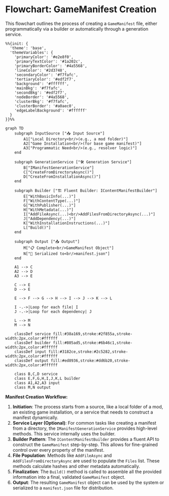 # Flowchart: GameManifest Creation

This flowchart outlines the process of creating a `GameManifest` file, either programmatically via a builder or automatically through a generation service.

```mermaid
%%{init: {
  'theme': 'base',
  'themeVariables': {
    'primaryColor': '#e2e8f0',
    'primaryTextColor': '#1a202c',
    'primaryBorderColor': '#4a5568',
    'lineColor': '#2d3748',
    'secondaryColor': '#f7fafc',
    'tertiaryColor': '#edf2f7',
    'background': '#ffffff',
    'mainBkg': '#f7fafc',
    'secondBkg': '#edf2f7',
    'nodeBorder': '#4a5568',
    'clusterBkg': '#f7fafc',
    'clusterBorder': '#a0aec0',
    'edgeLabelBackground': '#ffffff'
  }
}}%%

graph TD
    subgraph InputSource ["📥 Input Source"]
        A1["Local Directory<br/>(e.g., a mod folder)"]
        A2["Game Installation<br/>(for base game manifest)"]
        A3["Programmatic Need<br/>(e.g., resolver logic)"]
    end

    subgraph GenerationService ["🛠️ Generation Service"]
        B["IManifestGenerationService"]
        C["CreateFromDirectoryAsync()"]
        D["CreateFromInstallationAsync()"]
    end

    subgraph Builder ["🏗️ Fluent Builder: IContentManifestBuilder"]
        E["WithBasicInfo(...)"]
        F["WithContentType(...)"]
        G["WithPublisher(...)"]
        H["WithMetadata(...)"]
        I["AddFileAsync(...)<br/>AddFilesFromDirectoryAsync(...)"]
        J["AddDependency(...)"]
        K["WithInstallationInstructions(...)"]
        L["Build()"]
    end

    subgraph Output ["📤 Output"]
        M["📋 Complete<br/>GameManifest Object"]
        N["💾 Serialized to<br/>manifest.json"]
    end

    A1 --> C
    A2 --> D
    A3 --> E
    
    C --> E
    D --> E

    E --> F --> G --> H --> I --> J --> K --> L

    I -.->|Loop for each file| I
    J -.->|Loop for each dependency| J

    L --> M
    M --> N

    classDef service fill:#38a169,stroke:#2f855a,stroke-width:2px,color:#ffffff
    classDef builder fill:#805ad5,stroke:#6b46c1,stroke-width:2px,color:#ffffff
    classDef input fill:#3182ce,stroke:#2c5282,stroke-width:2px,color:#ffffff
    classDef output fill:#ed8936,stroke:#dd6b20,stroke-width:2px,color:#ffffff

    class B,C,D service
    class E,F,G,H,I,J,K,L builder
    class A1,A2,A3 input
    class M,N output
```

**Manifest Creation Workflow:**

1.  **Initiation**: The process starts from a source, like a local folder of a mod, an existing game installation, or a service that needs to construct a manifest dynamically.
2.  **Service Layer (Optional)**: For common tasks like creating a manifest from a directory, the `IManifestGenerationService` provides high-level methods. This service internally uses the builder.
3.  **Builder Pattern**: The `IContentManifestBuilder` provides a fluent API to construct the `GameManifest` step-by-step. This allows for fine-grained control over every property of the manifest.
4.  **File Population**: Methods like `AddFileAsync` and `AddFilesFromDirectoryAsync` are used to populate the `Files` list. These methods calculate hashes and other metadata automatically.
5.  **Finalization**: The `Build()` method is called to assemble all the provided information into a final, validated `GameManifest` object.
6.  **Output**: The resulting `GameManifest` object can be used by the system or serialized to a `manifest.json` file for distribution.
